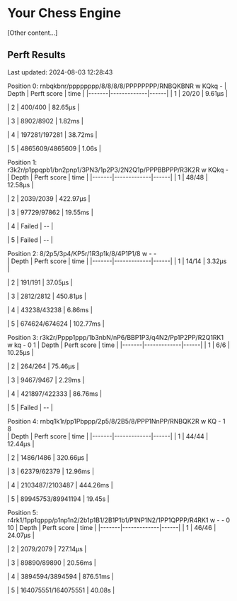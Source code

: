 # Your Chess Engine

[Other content...]

## Perft Results

Last updated: 2024-08-03 12:28:43

Position 0: rnbqkbnr/pppppppp/8/8/8/8/PPPPPPPP/RNBQKBNR w KQkq -
| Depth | Perft score | time |
|-------|-------------|------|
| 1 | 20/20 | 9.61µs |

| 2 | 400/400 | 82.65µs |

| 3 | 8902/8902 | 1.82ms |

| 4 | 197281/197281 | 38.72ms |

| 5 | 4865609/4865609 | 1.06s |

Position 1: r3k2r/p1ppqpb1/bn2pnp1/3PN3/1p2P3/2N2Q1p/PPPBBPPP/R3K2R w KQkq - 
| Depth | Perft score | time |
|-------|-------------|------|
| 1 | 48/48 | 12.58µs |

| 2 | 2039/2039 | 422.97µs |

| 3 | 97729/97862 | 19.55ms |

| 4 | Failed | -- |

| 5 | Failed | -- |

Position 2: 8/2p5/3p4/KP5r/1R3p1k/8/4P1P1/8 w - -  
| Depth | Perft score | time |
|-------|-------------|------|
| 1 | 14/14 | 3.32µs |

| 2 | 191/191 | 37.05µs |

| 3 | 2812/2812 | 450.81µs |

| 4 | 43238/43238 | 6.86ms |

| 5 | 674624/674624 | 102.77ms |

Position 3: r3k2r/Pppp1ppp/1b3nbN/nP6/BBP1P3/q4N2/Pp1P2PP/R2Q1RK1 w kq - 0 1
| Depth | Perft score | time |
|-------|-------------|------|
| 1 | 6/6 | 10.25µs |

| 2 | 264/264 | 75.46µs |

| 3 | 9467/9467 | 2.29ms |

| 4 | 421897/422333 | 86.76ms |

| 5 | Failed | -- |

Position 4: rnbq1k1r/pp1Pbppp/2p5/8/2B5/8/PPP1NnPP/RNBQK2R w KQ - 1 8  
| Depth | Perft score | time |
|-------|-------------|------|
| 1 | 44/44 | 12.44µs |

| 2 | 1486/1486 | 320.66µs |

| 3 | 62379/62379 | 12.96ms |

| 4 | 2103487/2103487 | 444.26ms |

| 5 | 89945753/89941194 | 19.45s |

Position 5: r4rk1/1pp1qppp/p1np1n2/2b1p1B1/2B1P1b1/P1NP1N2/1PP1QPPP/R4RK1 w - - 0 10
| Depth | Perft score | time |
|-------|-------------|------|
| 1 | 46/46 | 24.07µs |

| 2 | 2079/2079 | 727.14µs |

| 3 | 89890/89890 | 20.56ms |

| 4 | 3894594/3894594 | 876.51ms |

| 5 | 164075551/164075551 | 40.08s |
<!-- End of Perft Results -->